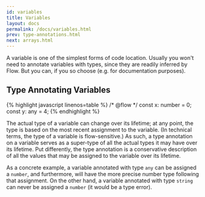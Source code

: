 ```yaml
---
id: variables
title: Variables
layout: docs
permalink: /docs/variables.html
prev: type-annotations.html
next: arrays.html
---
```


A variable is one of the simplest forms of code location. Usually you won't need
to annotate variables with types, since they are readily inferred by Flow. But
you can, if you so choose (e.g. for documentation purposes).

## Type Annotating Variables

{% highlight javascript linenos=table %}
/* @flow */
const x: number = 0;
const y: any = 4;
{% endhighlight %}

The actual type of a variable can change over its lifetime; at any point, the
type is based on the most recent assignment to the variable. (In technical
terms, the type of a variable is flow-sensitive.) As such, a type annotation
on a variable serves as a super-type of all the actual types it may have over
its lifetime. Put differently, the type annotation is a conservative
description of all the values that may be assigned to the variable over its
lifetime.

As a concrete example, a variable annotated with type `any` can be assigned a
`number`, and furthermore, will have the more precise number type following
that assignment. On the other hand, a variable annotated with type `string`
can never be assigned a `number` (it would be a type error).
